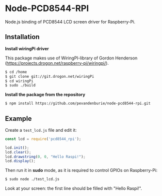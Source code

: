 Node-PCD8544-RPI
================

Node.js binding of PCD8544 LCD screen driver for Raspberry-Pi.

Installation
------------

**Install wiringPi driver**

This package makes use of WiringPI-library of Gordon Henderson (https://projects.drogon.net/raspberry-pi/wiringpi/).

``` bash
$ cd /home
$ git clone git://git.drogon.net/wiringPi
$ cd wiringPi
$ sudo ./build
```

**Install the package from the repository**

``` bash
$ npm install https://github.com/pevandenburie/node-pcd8544-rpi.git
```


Example
-------

Create a `test_lcd.js` file and edit it:

``` javascript
const lcd = require('pcd8544_rpi');

lcd.init();
lcd.clear();
lcd.drawstring(0, 0, "Hello Raspi!");
lcd.display();
```

Then run it in **sudo** mode, as it is required to control GPIOs on Raspberry-Pi:

``` bash
$ sudo node ./test_lcd.js
```

Look at your screen: the first line should be filled with "Hello Raspi!".
